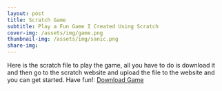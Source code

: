 ```yaml
---
layout: post 
title: Scratch Game
subtitle: Play a Fun Game I Created Using Scratch  
cover-img: /assets/img/game.png
thumbnail-img: /assets/img/sanic.png
share-img:
---
```

Here is the scratch file to play the game, all you have to do is download it and then go to the scratch website and upload the file to the website and you can get started. Have fun!:
 <a href="/project3theme/assets/img/Scratch Project (7).sb3" download>Download Game</a>

